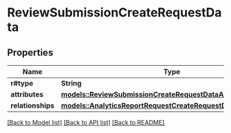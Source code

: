 # ReviewSubmissionCreateRequestData

## Properties

Name | Type | Description | Notes
------------ | ------------- | ------------- | -------------
**r#type** | **String** |  | 
**attributes** | [**models::ReviewSubmissionCreateRequestDataAttributes**](ReviewSubmissionCreateRequest_data_attributes.md) |  | 
**relationships** | [**models::AnalyticsReportRequestCreateRequestDataRelationships**](AnalyticsReportRequestCreateRequest_data_relationships.md) |  | 

[[Back to Model list]](../README.md#documentation-for-models) [[Back to API list]](../README.md#documentation-for-api-endpoints) [[Back to README]](../README.md)


